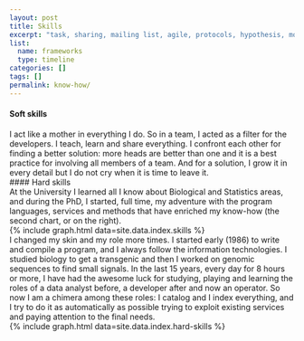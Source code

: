 ```yaml
---
layout: post
title: Skills
excerpt: "task, sharing, mailing list, agile, protocols, hypothesis, modus tollens, modus ponens, exteme programming, pipeline, risk, rollback, versioning, TDD, CI, CD, OOP, MVC, vendor, joel test, scrum, kanban, cloud computing"
list:
  name: frameworks
  type: timeline
categories: []
tags: []
permalink: know-how/
---
```

#### Soft skills
<div>
    I act like a mother in everything I do. So in a team, I acted as a filter for the developers. I teach, learn and share everything. I confront each other for finding a better solution: more heads are better than one and it is a best practice for involving all members of a team. And for a solution, I grow it in every detail but I do not cry when it is time to leave it.
</div>
#### Hard skills
<div>
    At the University I learned all I know about Biological and Statistics areas, and during the PhD, I started, full time, my adventure with the program languages, services and methods that have enriched my know-how (the second chart, or on the right).
</div>
<script src="https://cdnjs.cloudflare.com/ajax/libs/Chart.js/2.7.3/Chart.min.js"></script>
<div class="row">
{% include graph.html data=site.data.index.skills %}
</div>
<div>
  I changed my skin and my role more times. I started early (1986) to write and compile a program, and I always follow the information technologies. I studied biology to get a transgenic and then I worked on genomic sequences to find small signals. In the last 15 years, every day for 8 hours or more, I have had the awesome luck for studying, playing and learning the roles of a data analyst before, a developer after and now an operator. So now I am a chimera among these roles: I catalog and I index everything, and I try to do it as automatically as possible trying to exploit existing services and paying attention to the final needs.
</div>
<div class="row">
{% include graph.html data=site.data.index.hard-skills %}
</div>
